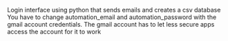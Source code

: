 Login interface using python that sends emails and creates a csv database
You have to change automation_email and automation_password with the gmail account credentials. 
The gmail account has to let less secure apps access the account for it to work
